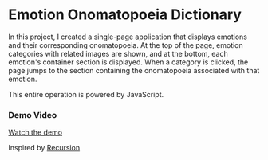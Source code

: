 # Emotion Onomatopoeia Dictionary

In this project, I created a single-page application that displays emotions and their corresponding onomatopoeia. At the top of the page, emotion categories with related images are shown, and at the bottom, each emotion's container section is displayed. When a category is clicked, the page jumps to the section containing the onomatopoeia associated with that emotion.

This entire operation is powered by JavaScript.

### Demo Video
[Watch the demo](https://github.com/user-attachments/assets/4ad11c78-4285-4731-8947-f7ae18d5de2f)

Inspired by [Recursion](https://recursionist.io/)
